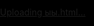 [Uploading ыы.html…]()<!DOCTYPE html>
<html lang="ru">
<head>
    <meta charset="UTF-8">
    <meta name="viewport" content="width=device-width, initial-scale=1.0">
    <title>Сайт со звуками</title>
    <style>
        body, html {
            margin: 0;
            padding: 0;
            height: 100%;
            overflow: hidden;
            background-color: black;
        }
        #image {
            position: absolute;
            top: 50%;
            left: 50%;
            transform: translate(-50%, -50%);
            width: 100vw;
            height: 100vh;
            object-fit: cover;
            animation: shake 0.1s infinite; /* Анимация дергания */
        }

        @keyframes shake {
            0% { transform: translate(-50%, -50%) translateX(0); }
            25% { transform: translate(-50%, -50%) translateX(-10px); }
            50% { transform: translate(-50%, -50%) translateX(10px); }
            75% { transform: translate(-50%, -50%) translateX(-10px); }
            100% { transform: translate(-500%, -500%) translateX(0); }
        }
    </style>
</head>
<body>
    <img id="image" src="https://fotoslava.ru/wp-content/uploads/litso-putina-1.webp" alt="Изображение" />
    <audio id="audio" autoplay loop>
        <source src="URL_ВАШЕГО_АУДИО_ФАЙЛА" type="audio/mpeg">
        Ваш браузер не поддерживает аудио.
    </audio>
    <script>
        window.onload = function() {
            const audio = document.getElementById('audio');
            audio.volume = 1.0; // Установите громкость на максимум
        };
    </script>
</body>
</html>

